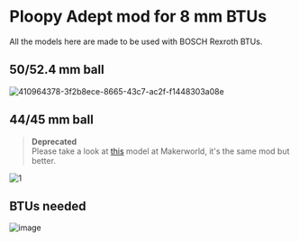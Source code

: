 # Ploopy Adept mod for 8 mm BTUs 
All the models here are made to be used with BOSCH Rexroth BTUs.

## 50/52.4 mm ball
![410964378-3f2b8ece-8665-43c7-ac2f-f1448303a08e](https://github.com/user-attachments/assets/4c48117c-0091-4ceb-b4cd-1b48f9380d78)

## 44/45 mm ball
>**Deprecated**  
>Please take a look at [this](https://makerworld.com/en/models/1087275) model at Makerworld, it's the same mod but better.

![1](https://github.com/user-attachments/assets/97e48cd0-2c5a-4081-82a7-5ecc3e960016)

## BTUs needed
![image](https://github.com/user-attachments/assets/a1a8a0e0-8605-44d5-94d4-03515e37f13b)

